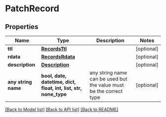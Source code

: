 # PatchRecord


## Properties
Name | Type | Description | Notes
------------ | ------------- | ------------- | -------------
**ttl** | [**RecordsTtl**](RecordsTtl.md) |  | [optional] 
**rdata** | [**RecordsRdata**](RecordsRdata.md) |  | [optional] 
**description** | [**Description**](Description.md) |  | [optional] 
**any string name** | **bool, date, datetime, dict, float, int, list, str, none_type** | any string name can be used but the value must be the correct type | [optional]

[[Back to Model list]](../README.md#documentation-for-models) [[Back to API list]](../README.md#documentation-for-api-endpoints) [[Back to README]](../README.md)


